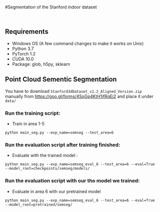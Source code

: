 #Segmentation of the Stanford indoor dataset


&nbsp;
## Requirements
- Windows OS (A few command changes to make it works on Unix)
- Python 3.7
- PyTorch 1.2
- CUDA 10.0
- Package: glob, h5py, sklearn



## Point Cloud Sementic Segmentation

You have to download `Stanford3dDataset_v1.2_Aligned_Version.zip` manually from https://goo.gl/forms/4SoGp4KtH1jfRqEj2 and place it under `data/`

### Run the training script:

- Train in area 1-5

```
python main_seg.py --exp_name=semseg --test_area=6
```

### Run the evaluation script after training finished:

- Evaluate with the trained model :

```
python main_seg.py --exp_name=semseg_eval_6 --test_area=6 --eval=True --model_root=checkpoints/semseg/models/
```


### Run the evaluation script with our tho model we trained:

- Evaluate in area 6 with our pretrained model

```
python main_seg.py --exp_name=semseg_eval_6 --test_area=6 --eval=True --model_root=pretrained/semseg/
```